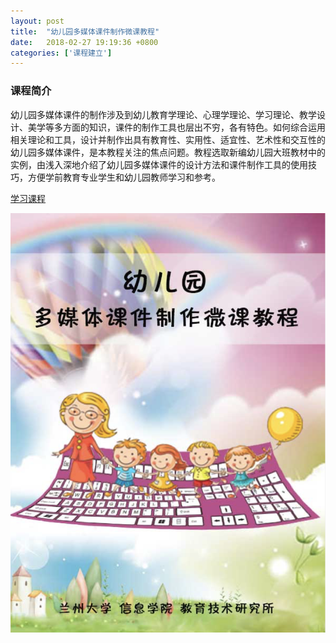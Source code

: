 ```yaml
---
layout: post
title:  "幼儿园多媒体课件制作微课教程"
date:   2018-02-27 19:19:36 +0800
categories: ['课程建立']
---
```

### 课程简介
幼儿园多媒体课件的制作涉及到幼儿教育学理论、心理学理论、学习理论、教学设计、美学等多方面的知识，课件的制作工具也层出不穷，各有特色。如何综合运用相关理论和工具，设计并制作出具有教育性、实用性、适宜性、艺术性和交互性的幼儿园多媒体课件，是本教程关注的焦点问题。教程选取新编幼儿园大班教材中的实例，由浅入深地介绍了幼儿园多媒体课件的设计方法和课件制作工具的使用技巧，方便学前教育专业学生和幼儿园教师学习和参考。

[学习课程](https://blockly.gitbook.io/kmcp/)

[![幼儿园多媒体课件制作](/images/book-thumb/kindergarten.png)](https://blockly.gitbook.io/kmcp/)
